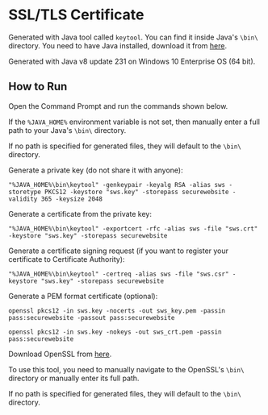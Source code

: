 # SSL/TLS Certificate

Generated with Java tool called `keytool`. You can find it inside Java's `\bin\` directory. You need to have Java installed, download it from [here](https://www.java.com/en/download/).

Generated with Java v8 update 231 on Windows 10 Enterprise OS (64 bit).

## How to Run

Open the Command Prompt and run the commands shown below.

If the `%JAVA_HOME%` environment variable is not set, then manually enter a full path to your Java's `\bin\` directory.

If no path is specified for generated files, they will default to the `\bin\` directory.

Generate a private key (do not share it with anyone):

```fundamental
"%JAVA_HOME%\bin\keytool" -genkeypair -keyalg RSA -alias sws -storetype PKCS12 -keystore "sws.key" -storepass securewebsite -validity 365 -keysize 2048
```

Generate a certificate from the private key:

```fundamental
"%JAVA_HOME%\bin\keytool" -exportcert -rfc -alias sws -file "sws.crt" -keystore "sws.key" -storepass securewebsite
```

Generate a certificate signing request (if you want to register your certificate to Certificate Authority):

```fundamental
"%JAVA_HOME%\bin\keytool" -certreq -alias sws -file "sws.csr" -keystore "sws.key" -storepass securewebsite
```

Generate a PEM format certificate (optional):

```fundamental
openssl pkcs12 -in sws.key -nocerts -out sws_key.pem -passin pass:securewebsite -passout pass:securewebsite

openssl pkcs12 -in sws.key -nokeys -out sws_crt.pem -passin pass:securewebsite
```

Download OpenSSL from [here](https://slproweb.com/products/Win32OpenSSL.html).

To use this tool, you need to manually navigate to the OpenSSL's `\bin\` directory or manually enter its full path.

If no path is specified for generated files, they will default to the `\bin\` directory.
